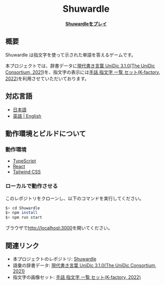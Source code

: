 <h1 align="center">
  Shuwardle
</h1>

<p align="center">
  <b>
    <a href="https://genbuhase.github.io/Shuwardle/" target="_blank">
      Shuwardleをプレイ
    </a>
  </b>
</p>

## 概要

Shuwardle は指文字を使って示された単語を答えるゲームです。

本プロジェクトでは、辞書データに[現代書き言葉 UniDic 3.1.0(The UniDic Consortium, 2021)](https://ccd.ninjal.ac.jp/unidic/)を、指文字の表示には[手話 指文字 一覧 セット(K-factory, 2022)](https://www.illust-box.jp/sozai/101472/)を利用させていただいております。

## 対応言語

- [日本語](/README-ja.md)
- [英語 | English](/README.md)

## 動作環境とビルドについて

### 動作環境

- [TypeScript](https://www.typescriptlang.org/)
- [React](https://reactjs.org/)
- [Tailwind CSS](https://tailwindcss.com/)

### ローカルで動作させる

このレポジトリをクローンし、以下のコマンドを実行してください。

```bash
$> cd Shuwardle
$> npm install
$> npm run start
```

ブラウザで[http://localhost:3000](http://localhost:3000)を開いてください。

## 関連リンク

- 本プロジェクトのレポジトリ: [Shuwardle](https://github.com/GenbuHase/Shuwardle)
- 語彙の辞書データ: [現代書き言葉 UniDic 3.1.0(The UniDic Consortium, 2021)](https://ccd.ninjal.ac.jp/unidic/)
- 指文字の画像セット: [手話 指文字 一覧 セット(K-factory, 2022)](https://www.illust-box.jp/sozai/101472/)
